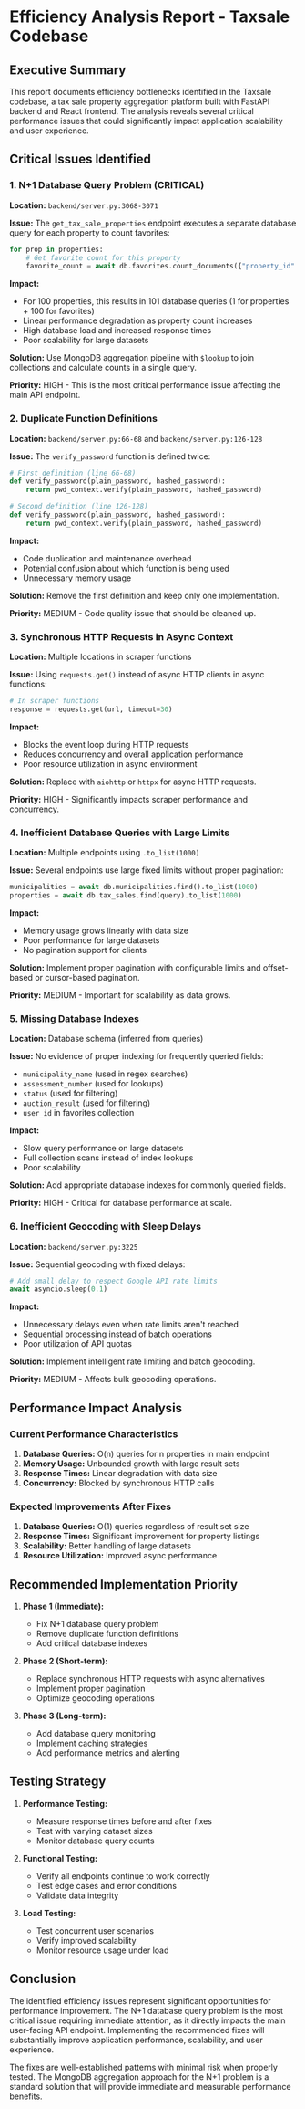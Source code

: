 # Efficiency Analysis Report - Taxsale Codebase

## Executive Summary

This report documents efficiency bottlenecks identified in the Taxsale codebase, a tax sale property aggregation platform built with FastAPI backend and React frontend. The analysis reveals several critical performance issues that could significantly impact application scalability and user experience.

## Critical Issues Identified

### 1. N+1 Database Query Problem (CRITICAL)

**Location:** `backend/server.py:3068-3071`

**Issue:** The `get_tax_sale_properties` endpoint executes a separate database query for each property to count favorites:

```python
for prop in properties:
    # Get favorite count for this property
    favorite_count = await db.favorites.count_documents({"property_id": prop["assessment_number"]})
```

**Impact:** 
- For 100 properties, this results in 101 database queries (1 for properties + 100 for favorites)
- Linear performance degradation as property count increases
- High database load and increased response times
- Poor scalability for large datasets

**Solution:** Use MongoDB aggregation pipeline with `$lookup` to join collections and calculate counts in a single query.

**Priority:** HIGH - This is the most critical performance issue affecting the main API endpoint.

### 2. Duplicate Function Definitions

**Location:** `backend/server.py:66-68` and `backend/server.py:126-128`

**Issue:** The `verify_password` function is defined twice:

```python
# First definition (line 66-68)
def verify_password(plain_password, hashed_password):
    return pwd_context.verify(plain_password, hashed_password)

# Second definition (line 126-128) 
def verify_password(plain_password, hashed_password):
    return pwd_context.verify(plain_password, hashed_password)
```

**Impact:**
- Code duplication and maintenance overhead
- Potential confusion about which function is being used
- Unnecessary memory usage

**Solution:** Remove the first definition and keep only one implementation.

**Priority:** MEDIUM - Code quality issue that should be cleaned up.

### 3. Synchronous HTTP Requests in Async Context

**Location:** Multiple locations in scraper functions

**Issue:** Using `requests.get()` instead of async HTTP clients in async functions:

```python
# In scraper functions
response = requests.get(url, timeout=30)
```

**Impact:**
- Blocks the event loop during HTTP requests
- Reduces concurrency and overall application performance
- Poor resource utilization in async environment

**Solution:** Replace with `aiohttp` or `httpx` for async HTTP requests.

**Priority:** HIGH - Significantly impacts scraper performance and concurrency.

### 4. Inefficient Database Queries with Large Limits

**Location:** Multiple endpoints using `.to_list(1000)`

**Issue:** Several endpoints use large fixed limits without proper pagination:

```python
municipalities = await db.municipalities.find().to_list(1000)
properties = await db.tax_sales.find(query).to_list(1000)
```

**Impact:**
- Memory usage grows linearly with data size
- Poor performance for large datasets
- No pagination support for clients

**Solution:** Implement proper pagination with configurable limits and offset-based or cursor-based pagination.

**Priority:** MEDIUM - Important for scalability as data grows.

### 5. Missing Database Indexes

**Location:** Database schema (inferred from queries)

**Issue:** No evidence of proper indexing for frequently queried fields:

- `municipality_name` (used in regex searches)
- `assessment_number` (used for lookups)
- `status` (used for filtering)
- `auction_result` (used for filtering)
- `user_id` in favorites collection

**Impact:**
- Slow query performance on large datasets
- Full collection scans instead of index lookups
- Poor scalability

**Solution:** Add appropriate database indexes for commonly queried fields.

**Priority:** HIGH - Critical for database performance at scale.

### 6. Inefficient Geocoding with Sleep Delays

**Location:** `backend/server.py:3225`

**Issue:** Sequential geocoding with fixed delays:

```python
# Add small delay to respect Google API rate limits
await asyncio.sleep(0.1)
```

**Impact:**
- Unnecessary delays even when rate limits aren't reached
- Sequential processing instead of batch operations
- Poor utilization of API quotas

**Solution:** Implement intelligent rate limiting and batch geocoding.

**Priority:** MEDIUM - Affects bulk geocoding operations.

## Performance Impact Analysis

### Current Performance Characteristics

1. **Database Queries:** O(n) queries for n properties in main endpoint
2. **Memory Usage:** Unbounded growth with large result sets
3. **Response Times:** Linear degradation with data size
4. **Concurrency:** Blocked by synchronous HTTP calls

### Expected Improvements After Fixes

1. **Database Queries:** O(1) queries regardless of result set size
2. **Response Times:** Significant improvement for property listings
3. **Scalability:** Better handling of large datasets
4. **Resource Utilization:** Improved async performance

## Recommended Implementation Priority

1. **Phase 1 (Immediate):**
   - Fix N+1 database query problem
   - Remove duplicate function definitions
   - Add critical database indexes

2. **Phase 2 (Short-term):**
   - Replace synchronous HTTP requests with async alternatives
   - Implement proper pagination
   - Optimize geocoding operations

3. **Phase 3 (Long-term):**
   - Add database query monitoring
   - Implement caching strategies
   - Add performance metrics and alerting

## Testing Strategy

1. **Performance Testing:**
   - Measure response times before and after fixes
   - Test with varying dataset sizes
   - Monitor database query counts

2. **Functional Testing:**
   - Verify all endpoints continue to work correctly
   - Test edge cases and error conditions
   - Validate data integrity

3. **Load Testing:**
   - Test concurrent user scenarios
   - Verify improved scalability
   - Monitor resource usage under load

## Conclusion

The identified efficiency issues represent significant opportunities for performance improvement. The N+1 database query problem is the most critical issue requiring immediate attention, as it directly impacts the main user-facing API endpoint. Implementing the recommended fixes will substantially improve application performance, scalability, and user experience.

The fixes are well-established patterns with minimal risk when properly tested. The MongoDB aggregation approach for the N+1 problem is a standard solution that will provide immediate and measurable performance benefits.
